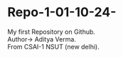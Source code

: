# Repo-1-01-10-24-
My first Repository on Github.
<br>
Author-> Aditya Verma.
<br>
From CSAI-1 NSUT (new delhi).
